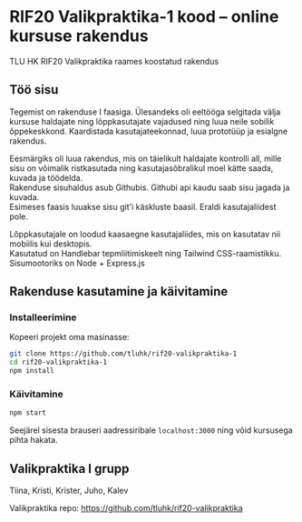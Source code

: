 # RIF20 Valikpraktika-1 kood – online kursuse rakendus

TLU HK RIF20 Valikpraktika raames koostatud rakendus

## Töö sisu

Tegemist on rakenduse I faasiga. Ülesandeks oli eeltööga selgitada välja kursuse haldajate ning lõppkasutajate vajadused ning luua neile sobilik õppekeskkond. Kaardistada kasutajateekonnad, luua prototüüp ja esialgne rakendus.

Eesmärgiks oli luua rakendus, mis on täielikult haldajate kontrolli all, mille sisu on võimalik ristkasutada ning kasutajasõbralikul moel kätte saada, kuvada ja töödelda.  
Rakenduse sisuhaldus asub Githubis. Githubi api kaudu saab sisu jagada ja kuvada.  
Esimeses faasis luuakse sisu git'i käskluste baasil. Eraldi kasutajaliidest pole.

Lõppkasutajale on loodud kaasaegne kasutajaliides, mis on kasutatav nii mobiilis kui desktopis.  
Kasutatud on Handlebar tepmliitimiskeelt ning Tailwind CSS-raamistikku.
Sisumootoriks on Node + Express.js

## Rakenduse kasutamine ja käivitamine

### Installeerimine

Kopeeri projekt oma masinasse:

```bash
git clone https://github.com/tluhk/rif20-valikpraktika-1
cd rif20-valikpraktika-1
npm install
```

### Käivitamine

```bash
npm start
```

Seejärel sisesta brauseri aadressiribale `localhost:3000` ning võid kursusega pihta hakata.

## Valikpraktika I grupp

Tiina, Kristi, Krister, Juho, Kalev

Valikpraktika repo: https://github.com/tluhk/rif20-valikpraktika

